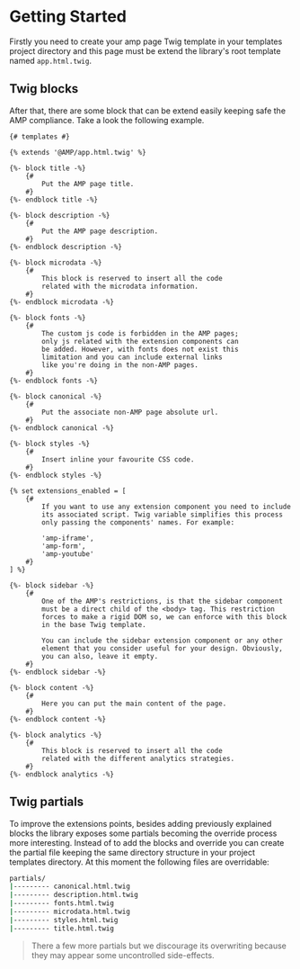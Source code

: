 # Getting Started

Firstly you need to create your amp page Twig template in your templates project directory and this page must be
extend the library's root template named `app.html.twig`.

## Twig blocks
After that, there are some block that can be extend easily keeping safe the AMP compliance.
Take a look the following example.
```twig
{# templates #}

{% extends '@AMP/app.html.twig' %}

{%- block title -%}
    {#
        Put the AMP page title.
    #}
{%- endblock title -%}

{%- block description -%}
    {#
        Put the AMP page description.
    #}
{%- endblock description -%}

{%- block microdata -%}
    {#
        This block is reserved to insert all the code
        related with the microdata information.
    #}
{%- endblock microdata -%}

{%- block fonts -%}
    {#
        The custom js code is forbidden in the AMP pages;
        only js related with the extension components can
        be added. However, with fonts does not exist this
        limitation and you can include external links
        like you're doing in the non-AMP pages.
    #}
{%- endblock fonts -%}

{%- block canonical -%}
    {#
        Put the associate non-AMP page absolute url.
    #}
{%- endblock canonical -%}

{%- block styles -%}
    {#
        Insert inline your favourite CSS code.
    #}
{%- endblock styles -%}

{% set extensions_enabled = [
    {#
        If you want to use any extension component you need to include
        its associated script. Twig variable simplifies this process
        only passing the components' names. For example:
        
        'amp-iframe',
        'amp-form',
        'amp-youtube'
    #}
] %}

{%- block sidebar -%}
    {#
        One of the AMP's restrictions, is that the sidebar component
        must be a direct child of the <body> tag. This restriction
        forces to make a rigid DOM so, we can enforce with this block
        in the base Twig template.
        
        You can include the sidebar extension component or any other
        element that you consider useful for your design. Obviously,
        you can also, leave it empty.
    #}
{%- endblock sidebar -%}

{%- block content -%}
    {#
        Here you can put the main content of the page.
    #}
{%- endblock content -%}

{%- block analytics -%}
    {#
        This block is reserved to insert all the code
        related with the different analytics strategies.
    #}
{%- endblock analytics -%}
```
## Twig partials
To improve the extensions points, besides adding previously explained blocks the library exposes some partials becoming
the override process more interesting.
Instead of to add the blocks and override you can create the partial file keeping the same directory structure in your
project templates directory. At this moment the following files are overridable:
```bash
partials/
|--------- canonical.html.twig
|--------- description.html.twig
|--------- fonts.html.twig
|--------- microdata.html.twig
|--------- styles.html.twig
|--------- title.html.twig
``` 
> There a few more partials but we discourage its overwriting because they may appear some uncontrolled side-effects.
